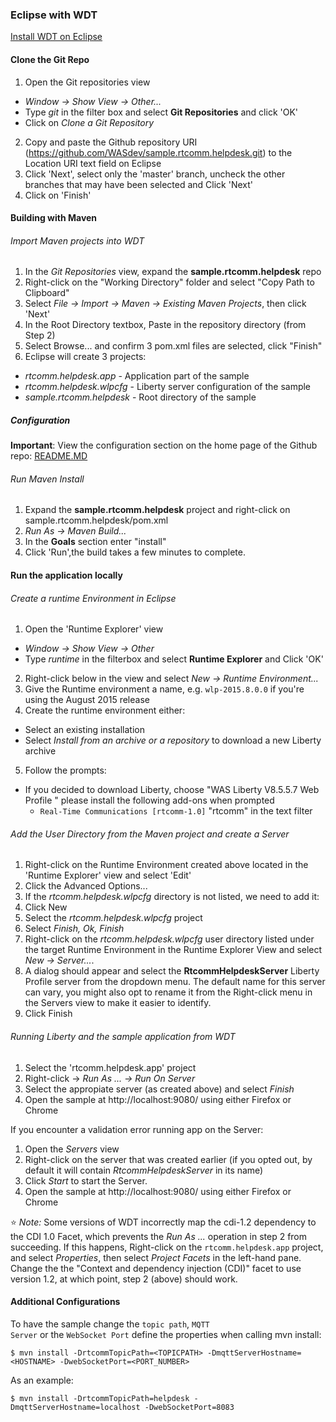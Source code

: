 ### Eclipse with WDT

[Install WDT on Eclipse](https://developer.ibm.com/wasdev/downloads/liberty-profile-using-eclipse/)


#### Clone the Git Repo

1. Open the Git repositories view
  +  *Window -> Show View -> Other...*
  + Type *git* in the filter box and select **Git Repositories** and click 'OK'
  + Click on *Clone a Git Repository*
2. Copy and paste the Github repository URI (https://github.com/WASdev/sample.rtcomm.helpdesk.git) to the Location URI text field on Eclipse
3. Click 'Next', select only the 'master' branch, uncheck the other branches that may have been selected and Click 'Next'
4. Click on 'Finish'

#### Building with Maven

###### Import Maven projects into WDT

1. In the *Git Repositories* view, expand the **sample.rtcomm.helpdesk** repo
2. Right-click on the "Working Directory" folder and select "Copy Path to Clipboard"
3. Select *File -> Import -> Maven -> Existing Maven Projects*, then click 'Next'
4. In the Root Directory textbox, Paste in the repository directory (from Step 2)
5. Select Browse... and confirm 3 pom.xml files are selected, click "Finish"
6. Eclipse will create 3 projects:
  + *rtcomm.helpdesk.app* - Application part of the sample
  + *rtcomm.helpdesk.wlpcfg* - Liberty server configuration of the sample
  + *sample.rtcomm.helpdesk* - Root directory of the sample


##### Configuration
**Important**: View the configuration section on the home page of the Github repo: [README.MD](../README.md)


###### Run Maven Install
1. Expand the **sample.rtcomm.helpdesk** project and right-click on sample.rtcomm.helpdesk/pom.xml
2. *Run As -> Maven Build...*
3. In the **Goals** section enter "install"
4. Click 'Run',the build takes a few minutes to complete.

#### Run the application locally

###### Create a runtime Environment in Eclipse

1. Open the 'Runtime Explorer' view
  + *Window -> Show View -> Other*
  + Type *runtime* in the filterbox and select **Runtime Explorer** and Click 'OK'
2. Right-click below in the view and select *New -> Runtime Environment...*
3. Give the Runtime environment a name, e.g.
`wlp-2015.8.0.0` if you're using the August 2015 release
4. Create the runtime environment either:
  + Select an existing installation
  + Select *Install from an archive or a repository* to download a new Liberty archive
5. Follow the prompts:
  + If you decided to download Liberty, choose "WAS Liberty V8.5.5.7 Web Profile " please install the following add-ons when prompted
    + `Real-Time Communications [rtcomm-1.0]` "rtcomm" in the text filter


###### Add the User Directory from the Maven project and create a Server

1. Right-click on the Runtime Environment created above located in the 'Runtime Explorer' view and select 'Edit'
2. Click the Advanced Options...
3. If the *rtcomm.helpdesk.wlpcfg* directory is not listed, we need to add it:
  1. Click New
  2. Select the *rtcomm.helpdesk.wlpcfg* project
  3. Select *Finish, Ok, Finish*
4. Right-click on the *rtcomm.helpdesk.wlpcfg* user directory listed under the target Runtime Environment in the Runtime Explorer View and select *New -> Server...*.
5. A dialog should appear and select the **RtcommHelpdeskServer** Liberty Profile server from the dropdown menu. The default name for this server can vary, you might also opt to rename it from the Right-click menu in the Servers view to make it easier to identify.
6. Click Finish

###### Running Liberty and the sample application from WDT

1. Select the 'rtcomm.helpdesk.app' project
2. Right-click -> *Run As ... -> Run On Server*
3. Select the appropiate server (as created above) and select *Finish*
4. Open the sample at http://localhost:9080/ using either Firefox or Chrome

If you encounter a validation error running app on the Server:
1. Open the *Servers* view
2. Right-click on the server that was created earlier (if you opted out, by default it will contain *RtcommHelpdeskServer* in its name)
3. Click *Start* to start the Server.
4. Open the sample at http://localhost:9080/ using either Firefox or Chrome


:star: *Note:* Some versions of WDT incorrectly map the cdi-1.2 dependency to the CDI 1.0 Facet, which prevents the *Run As ...* operation in step 2 from succeeding. If this happens, Right-click on the `rtcomm.helpdesk.app` project, and select *Properties*, then select *Project Facets* in the left-hand pane. Change the the "Context and dependency injection (CDI)" facet to use version 1.2, at which point, step 2 (above) should work.

#### Additional Configurations
To have the sample change the <code>topic path</code>, <code>MQTT Server</code> or the <code>WebSocket Port</code> define the properties when calling mvn install:

```
$ mvn install -DrtcommTopicPath=<TOPICPATH> -DmqttServerHostname=<HOSTNAME> -DwebSocketPort=<PORT_NUMBER>
```

As an example:
```
$ mvn install -DrtcommTopicPath=helpdesk -DmqttServerHostname=localhost -DwebSocketPort=8083
```

<!-- ###### Deploying the application to Bluemix


Requires: [IBM Eclipse Tools for Bluemix]

You'll need to create a Bluemix server:
1. 'Click' on the servers tab in Eclipse
2. Select _new > server_
3. Select the server type as __IBM Bluemix__, give the server a name
4. Click _Next_ and enter your credentials
5. Choose your organization/space
6. Drag and drop the _RtcommHelpdeskServer.zip_ file (in rtcomm.helpdesk.wlpcfg/servers/RtcommHelpdeskServer/) into the Bluemix server. Fill the Bluemix server information. -->

